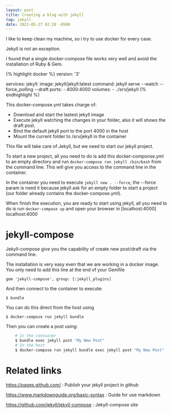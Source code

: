 ```yaml
---
layout: post
title: Creating a blog with jekyll
tag: jekyll
date: 2021-05-27 02:28 -0500
---
```

I like to keep clean my machine, so i try to use docker for every case. 

Jekyll is not an exception.

I found that a single docker-compose file works very well and avoid the installation of Ruby & Gem.

{% highlight docker %}
version: '3'

services:
    jekyll:
        image: jekyll/jekyll:latest
        command: jekyll serve --watch --force_polling --draft
        ports:
          - 4000:4000
        volumes:
          - .:/srv/jekyll
{% endhighlight %}

This docker-compose.yml takes charge of:

- Download and start the lastest jekyll image
- Execute jekyll watching the changes in your folder, also it will shows the draft post.
- Bind the default jekyll port to the port 4000 in the host
- Mount the current folder to /srv/jekyll in the container

This file will take care of Jekyll, but we need to start our jekyll project.

To start a new project, all you need to do is add this docker-componse.yml to an empty directory and run `docker-compose run jekyll /bin/bash` from the command line. This will give you access to the command line in the container. 

In the container you need to execute `jekyll new . --force`, the --force param is need it because jekyll ask for an empty folder to start a project (our folder already contains the docker-compose.yml).

When finish the execution, you are ready to start using jekyll, all you need to do is run `docker-compose up` and open your browser in [localhost:4000] localhost:4000

# jekyll-compose

Jekyll-compose give you the capability of create new post/draft via the command line.

The installation is very easy even that we are working in a docker image. You only need to add this line at the end of your Gemfile

    gem 'jekyll-compose', group: [:jekyll_plugins]

And then connect to the container to execute:

    $ bundle


You can do this direct from the host using

    $ docker-compose run jekyll bundle

Then you can create a post using:

```sh
    # In the container
    $ bundle exec jekyll post "My New Post"
    # In the host
    $ docker-compose run jekyll bundle exec jekyll post "My New Post"
```


# Related links

https://pages.github.com/ : Publish your jekyll project in github

https://www.markdownguide.org/basic-syntax : Guide for use markdown

https://github.com/jekyll/jekyll-compose : Jekyll-compose site